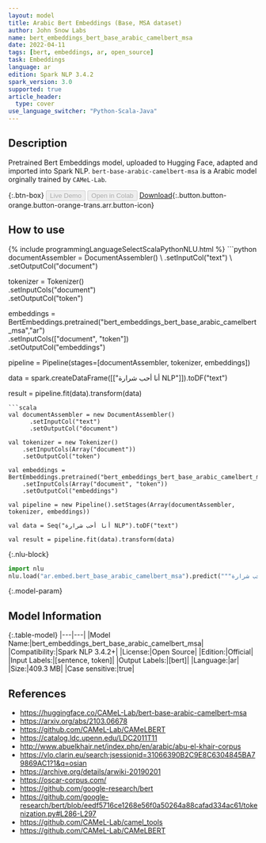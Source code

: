 ```yaml
---
layout: model
title: Arabic Bert Embeddings (Base, MSA dataset)
author: John Snow Labs
name: bert_embeddings_bert_base_arabic_camelbert_msa
date: 2022-04-11
tags: [bert, embeddings, ar, open_source]
task: Embeddings
language: ar
edition: Spark NLP 3.4.2
spark_version: 3.0
supported: true
article_header:
  type: cover
use_language_switcher: "Python-Scala-Java"
---
```


## Description

Pretrained Bert Embeddings model, uploaded to Hugging Face, adapted and imported into Spark NLP. `bert-base-arabic-camelbert-msa` is a Arabic model orginally trained by `CAMeL-Lab`.

{:.btn-box}
<button class="button button-orange" disabled>Live Demo</button>
<button class="button button-orange" disabled>Open in Colab</button>
[Download](https://s3.amazonaws.com/auxdata.johnsnowlabs.com/public/models/bert_embeddings_bert_base_arabic_camelbert_msa_ar_3.4.2_3.0_1649678312712.zip){:.button.button-orange.button-orange-trans.arr.button-icon}

## How to use



<div class="tabs-box" markdown="1">
{% include programmingLanguageSelectScalaPythonNLU.html %}
```python
documentAssembler = DocumentAssembler() \
    .setInputCol("text") \
    .setOutputCol("document")

tokenizer = Tokenizer() \
    .setInputCols("document") \
    .setOutputCol("token")
  
embeddings = BertEmbeddings.pretrained("bert_embeddings_bert_base_arabic_camelbert_msa","ar") \
    .setInputCols(["document", "token"]) \
    .setOutputCol("embeddings")
    
pipeline = Pipeline(stages=[documentAssembler, tokenizer, embeddings])

data = spark.createDataFrame([["أنا أحب شرارة NLP"]]).toDF("text")

result = pipeline.fit(data).transform(data)
```
```scala
val documentAssembler = new DocumentAssembler() 
      .setInputCol("text") 
      .setOutputCol("document")
 
val tokenizer = new Tokenizer() 
    .setInputCols(Array("document"))
    .setOutputCol("token")

val embeddings = BertEmbeddings.pretrained("bert_embeddings_bert_base_arabic_camelbert_msa","ar") 
    .setInputCols(Array("document", "token")) 
    .setOutputCol("embeddings")

val pipeline = new Pipeline().setStages(Array(documentAssembler, tokenizer, embeddings))

val data = Seq("أنا أحب شرارة NLP").toDF("text")

val result = pipeline.fit(data).transform(data)
```


{:.nlu-block}
```python
import nlu
nlu.load("ar.embed.bert_base_arabic_camelbert_msa").predict("""أنا أحب شرارة NLP""")
```

</div>

{:.model-param}
## Model Information

{:.table-model}
|---|---|
|Model Name:|bert_embeddings_bert_base_arabic_camelbert_msa|
|Compatibility:|Spark NLP 3.4.2+|
|License:|Open Source|
|Edition:|Official|
|Input Labels:|[sentence, token]|
|Output Labels:|[bert]|
|Language:|ar|
|Size:|409.3 MB|
|Case sensitive:|true|

## References

- https://huggingface.co/CAMeL-Lab/bert-base-arabic-camelbert-msa
- https://arxiv.org/abs/2103.06678
- https://github.com/CAMeL-Lab/CAMeLBERT
- https://catalog.ldc.upenn.edu/LDC2011T11
- http://www.abuelkhair.net/index.php/en/arabic/abu-el-khair-corpus
- https://vlo.clarin.eu/search;jsessionid=31066390B2C9E8C6304845BA79869AC1?1&q=osian
- https://archive.org/details/arwiki-20190201
- https://oscar-corpus.com/
- https://github.com/google-research/bert
- https://github.com/google-research/bert/blob/eedf5716ce1268e56f0a50264a88cafad334ac61/tokenization.py#L286-L297
- https://github.com/CAMeL-Lab/camel_tools
- https://github.com/CAMeL-Lab/CAMeLBERT